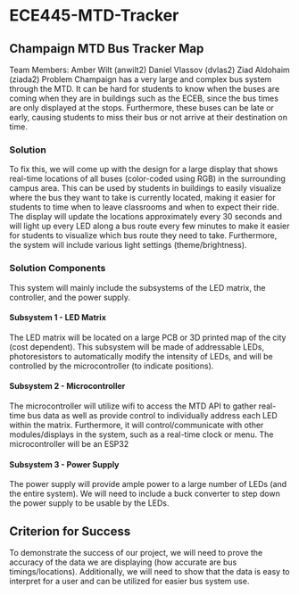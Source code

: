 # ECE445-MTD-Tracker

## Champaign MTD Bus Tracker Map
Team Members:
Amber Wilt (anwilt2)
Daniel Vlassov (dvlas2)
Ziad Aldohaim (ziada2)
Problem
Champaign has a very large and complex bus system through the MTD. It can be hard for students to know when the buses are coming when they are in buildings such as the ECEB, since the bus times are only displayed at the stops. Furthermore, these buses can be late or early, causing students to miss their bus or not arrive at their destination on time.

### Solution
To fix this, we will come up with the design for a large display that shows real-time locations of all buses (color-coded using RGB) in the surrounding campus area. This can be used by students in buildings to easily visualize where the bus they want to take is currently located, making it easier for students to time when to leave classrooms and when to expect their ride. The display will update the locations approximately every 30 seconds and will light up every LED along a bus route every few minutes to make it easier for students to visualize which bus route they need to take. Furthermore, the system will include various light settings (theme/brightness).

### Solution Components
This system will mainly include the subsystems of the LED matrix, the controller, and the power supply.

#### Subsystem 1 - LED Matrix
The LED matrix will be located on a large PCB or 3D printed map of the city (cost dependent). This subsystem will be made of addressable LEDs, photoresistors to automatically modify the intensity of LEDs, and will be controlled by the microcontroller (to indicate positions).

#### Subsystem 2 - Microcontroller
The microcontroller will utilize wifi to access the MTD API to gather real-time bus data as well as provide control to individually address each LED within the matrix. Furthermore, it will control/communicate with other modules/displays in the system, such as a real-time clock or menu. The microcontroller will be an ESP32

#### Subsystem 3 - Power Supply
The power supply will provide ample power to a large number of LEDs (and the entire system). We will need to include a buck converter to step down the power supply to be usable by the LEDs.

## Criterion for Success
To demonstrate the success of our project, we will need to prove the accuracy of the data we are displaying (how accurate are bus timings/locations). Additionally, we will need to show that the data is easy to interpret for a user and can be utilized for easier bus system use.
